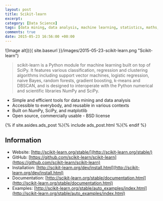 ```yaml
---
layout: post
title: Scikit-learn
excerpt:
category: [Data Science]
tags: [data mining, data analysis, machine learning, statistics, maths, python, github]
comments: true
date: 2015-05-23 16:56:00 +00:00
---
```


![Image alt]({{ site.baseurl }}/images/2015-05-23-scikit-learn.png "Scikit-learn")

>scikit-learn is a Python module for machine learning built on top of SciPy. 
It features various classification, regression and clustering algorithms including 
support vector machines, logistic regression, naive Bayes, random forests, gradient 
boosting, k-means and DBSCAN, and is designed to interoperate with the Python 
numerical and scientific libraries NumPy and SciPy.

<!-- more -->

+ Simple and efficient tools for data mining and data analysis
+ Accessible to everybody, and reusable in various contexts
+ Built on NumPy, SciPy, and matplotlib
+ Open source, commercially usable - BSD license

{% if site.asides.ads_post    %}{% include ads_post.html      %}{% endif %}

## Information

- Website: [http://scikit-learn.org/stable/](http://scikit-learn.org/stable/)
- GitHub: [https://github.com/scikit-learn/scikit-learn](https://github.com/scikit-learn/scikit-learn)
- Installation: [http://scikit-learn.org/dev/install.html](http://scikit-learn.org/dev/install.html)
- Documentation: [http://scikit-learn.org/stable/documentation.html](http://scikit-learn.org/stable/documentation.html)
- Examples: [http://scikit-learn.org/stable/auto_examples/index.html](http://scikit-learn.org/stable/auto_examples/index.html)

